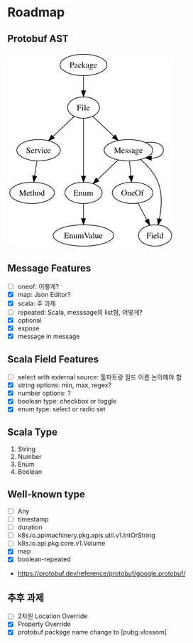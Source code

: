 # Roadmap

## Protobuf AST
![ast](./ast.png)

## Message Features
- [ ] oneof: 어떻게?
- [x] map: Json Editor?
- [x] scala: 주 과제
- [ ] repeated: Scala, messsage의 list형, 어떻게?
- [x] optional
- [x] expose
- [x] message in message

## Scala Field Features
- [ ] select with external source: 툴파트랑 필드 이름 논의해야 함
- [x] string options: min, max, regex?
- [x] number options: ?
- [x] boolean type: checkbox or toggle
- [x] enum type: select or radio set

## Scala Type
1. String
2. Number
3. Enum
4. Boolean

## Well-known type
- [ ] Any
- [ ] timestamp
- [ ] duration
- [ ] k8s.io.apimachinery.pkg.apis.util.v1.IntOrString
- [ ] k8s.io.api.pkg.core.v1.Volume
- [x] map
- [x] boolean-repeated
- https://protobuf.dev/reference/protobuf/google.protobuf/

## 추후 과제
- [ ] 2차원 Location Override
- [x] Property Override
- [x] protobuf package name change to [pubg.vlossom]
